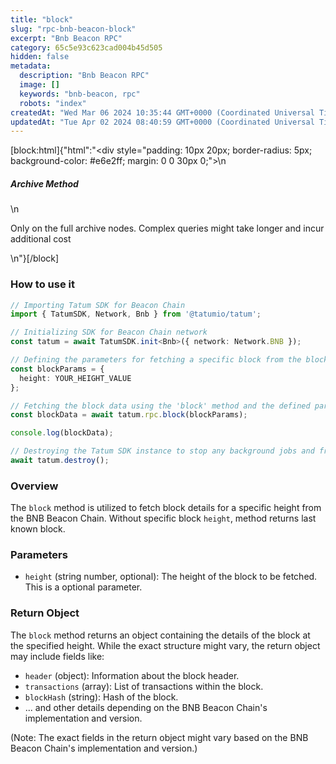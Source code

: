 ```yaml
---
title: "block"
slug: "rpc-bnb-beacon-block"
excerpt: "Bnb Beacon RPC"
category: 65c5e93c623cad004b45d505
hidden: false
metadata: 
  description: "Bnb Beacon RPC"
  image: []
  keywords: "bnb-beacon, rpc"
  robots: "index"
createdAt: "Wed Mar 06 2024 10:35:44 GMT+0000 (Coordinated Universal Time)"
updatedAt: "Tue Apr 02 2024 08:40:59 GMT+0000 (Coordinated Universal Time)"
---
```

[block:html]{"html":"<div style=\"padding: 10px 20px; border-radius: 5px; background-color: #e6e2ff; margin: 0 0 30px 0;\">\n  <h5>Archive Method</h5>\n  <p>Only on the full archive nodes. Complex queries might take longer and incur additional cost</p>\n</div>"}[/block]


### How to use it

```typescript
// Importing Tatum SDK for Beacon Chain
import { TatumSDK, Network, Bnb } from '@tatumio/tatum';

// Initializing SDK for Beacon Chain network
const tatum = await TatumSDK.init<Bnb>({ network: Network.BNB });

// Defining the parameters for fetching a specific block from the blockchain
const blockParams = {
  height: YOUR_HEIGHT_VALUE
};

// Fetching the block data using the 'block' method and the defined parameters
const blockData = await tatum.rpc.block(blockParams);

console.log(blockData);

// Destroying the Tatum SDK instance to stop any background jobs and free up resources
await tatum.destroy();

```

### Overview

The `block` method is utilized to fetch block details for a specific height from the BNB Beacon Chain. Without specific block `height`, method returns last known block.

### Parameters

- `height` (string number, optional): The height of the block to be fetched. This is a optional parameter.

### Return Object

The `block` method returns an object containing the details of the block at the specified height. While the exact structure might vary, the return object may include fields like:

- `header` (object): Information about the block header.
- `transactions` (array): List of transactions within the block.
- `blockHash` (string): Hash of the block.
- ... and other details depending on the BNB Beacon Chain's implementation and version.

(Note: The exact fields in the return object might vary based on the BNB Beacon Chain's implementation and version.)
